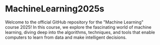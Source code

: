 # MachineLearning2025s
Welcome to the official GitHub repository for the "Machine Learning" course 2025! In this course, we explore the fascinating world of machine learning, diving deep into the algorithms, techniques, and tools that enable computers to learn from data and make intelligent decisions.
